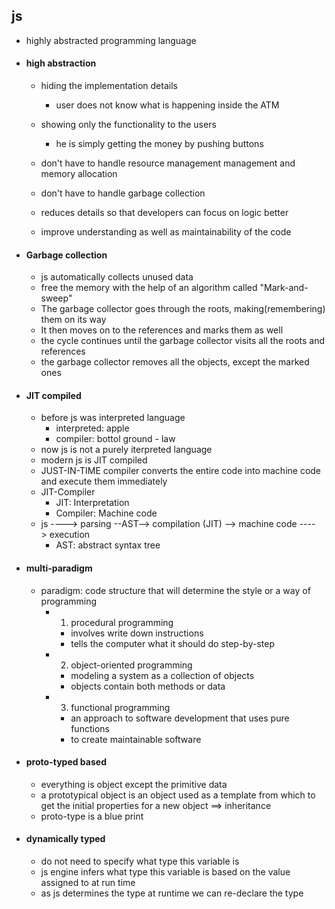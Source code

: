 ## js
- highly abstracted programming language

- #### high abstraction
    - hiding the implementation details
        - user does not know what is happening inside the ATM
    - showing only the functionality to the users
        - he is simply getting the money by pushing buttons

    - don't have to handle resource management management and memory allocation
    - don't have to handle garbage collection
    - reduces details so that developers can focus on logic better
    - improve understanding as well as maintainability of the code


- #### Garbage collection
    - js automatically collects unused data
    - free the memory with the help of an algorithm called "Mark-and-sweep"
    - The garbage collector goes through the roots, making(remembering) them on its way
    - It then moves on to the references and marks them as well
    - the cycle continues until the garbage collector visits all the roots and references
    - the garbage collector removes all the objects, except the marked ones


- #### JIT compiled
    - before js was interpreted language
        - interpreted: apple
        - compiler: bottol ground - law
    - now js is not a purely iterpreted language
    - modern js is JIT compiled
    - JUST-IN-TIME compiler converts the entire code into machine code and execute them immediately
    - JIT-Compiler
        - JIT: Interpretation
        - Compiler: Machine code
    - js ----> parsing --AST--> compilation (JIT) --> machine code ----> execution
        - AST: abstract syntax tree


- #### multi-paradigm
    - paradigm: code structure that will determine the style or a way of programming
        - 1. procedural programming
            - involves write down instructions
            - tells the computer what it should do step-by-step
        - 2. object-oriented programming
            - modeling a system as a collection of objects
            - objects contain both methods or data
        - 3. functional programming
            - an approach to software development that uses pure functions
            - to create maintainable software


- #### proto-typed based
    - everything is object except the primitive data
    - a prototypical object is an object used as a template from which to get the initial properties for a new object ==> inheritance
    - proto-type is a blue print


- #### dynamically typed
    - do not need to specify what type this variable is
    - js engine infers what type this variable is based on the value assigned to at run time
    - as js determines the type at runtime we can re-declare the type